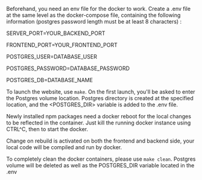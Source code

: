 Beforehand, you need an env file for the docker to work.
Create a .env file at the same level as the docker-compose file, containing the following information (postgres password length must be at least 8 characters) :

SERVER_PORT=YOUR_BACKEND_PORT

FRONTEND_PORT=YOUR_FRONTEND_PORT

POSTGRES_USER=DATABASE_USER

POSTGRES_PASSWORD=DATABASE_PASSWORD

POSTGRES_DB=DATABASE_NAME

To launch the website, use `make`.
On the first launch, you'll be asked to enter the Postgres volume location.
Postgres directory is created at the specified location, and the <POSTGRES_DIR> variable is added to the .env file.

Newly installed npm packages need a docker reboot for the local changes to be reflected in the container. Just kill the running docker instance using CTRL^C, then <make> to start the docker.

Change on rebuild is activated on both the frontend and backend side, your local code will be compiled and run by docker.

To completely clean the docker containers, please use `make clean`. Postgres volume will be deleted as well as the POSTGRES_DIR variable located in the .env
